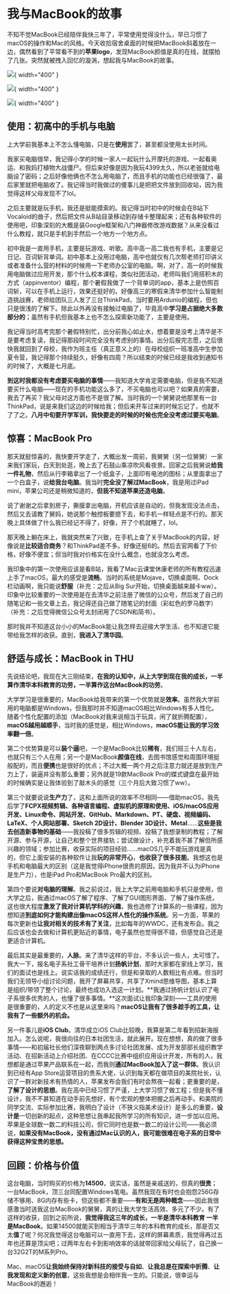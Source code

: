 # 我与MacBook的故事

不知不觉MacBook已经陪伴我快三年了，平常使用觉得没什么，早已习惯了macOS的操作和Mac的风格。今天收拾宿舍桌面的时候把MacBook斜着放在一边，偶然看到了平常看不到的**苹果logo**，发现MacBook颜值是真的在线，就摆拍了几张。突然就被拽入回忆的漩涡，想起我与MacBook的故事。

![](./images-220715/top.jpeg){ width="400" }

![](./images-220715/side.jpeg){ width="400" }

![](./images-220715/open.jpeg){ width="400" }

## 使用：初高中的手机与电脑

上大学前我基本上不怎么懂电脑，只是在**使用**罢了，甚至都没使用太长时间。

我家买电脑很早，我记得小学的时候一家人一起玩什么开摩托的游戏、一起看奥运、和我妈打植物大战僵尸。但后来好像是因为我玩4399太久，所以老爸就给电脑设了密码；之后好像他俩也不怎么用电脑了，而且手机的功能也已经很强了，最后家里就把电脑收了。我记得当时我做过的傻事儿是把把文件放到回收站，因为我觉得这样父母发现不了lol。

之后主要就是玩手机，我还是挺能摸索的。我记得当时初中的时候会在B站下Vocaloid的曲子，然后把文件从B站目录移动到存储卡整理起来；还有各种软件的使用吧，印象深刻的大概是装Google框架和八门神器修改游戏数据？从来没看过什么教程，就只是手机到手然后一个地方一个地方点。

初中我是一直用手机，主要是玩游戏、听歌。高中高一高二我也有手机，主要是记日记、百词斩背单词。初中基本上没用过电脑，高中也就仅有几次帮老师打印讲义或者准备什么营的材料的时候用一下老师办公室的电脑。啊，对了，高一的时候我用电脑做过应用开发，那个什么校本课程，类似社团活动，老师叫我们用搭积木的方式（appinventor）编程，那个暑假我做了一个背单词的app，基本上是仿照百词斩，可以在手机上运行，效果还挺好的。好像高三的寒假来清华参加什么智能制造挑战赛，老师给团队三人发了三台ThinkPad，当时要用Ardunio的编程，但也只是很浅的了解下。除此以外再没有接触过电脑了，毕竟高中**学习是占据绝大多数部分的**；虽然有手机但我基本上也不怎么探索新功能了，主要是使用。

我记得当时高考完那个暑假特别忙，出分前我心如止水，想着要是没考上清华是不是要考虑复读，我记得那段时间完全没有考虑别的事情。出分后报完志愿，之后很快我就回到了母校，我作为班主任（真正意义上的）在母校组织一班准高中生参加夏令营，我记得那个持续挺久，好像有四周？所以结束的时候已经是我收到通知书的时候了，大概是七月底。

**到这时我都没有考虑要买电脑的事情**——我知道大学肯定需要电脑，但是我不知道要买什么电脑——现在的手机功能这么多了，不买电脑也可以吧？如果真的需要，我去了再买？我父母对这方面也不是很了解。当时我的一个舅舅说他那里有一台ThinkPad，说是来我们这边的时候给我；但后来开车过来的时候忘记了，也就不了了之。**八月中旬要开学军训，我快要走的时候的时候也完全没考虑过要买电脑**。

## 惊喜：MacBook Pro

那天就挺惊喜的，我快要开学走了，大概出发一周前，我舅舅（另一位舅舅）一家来我们家玩，白天到处逛，晚上去了石鼓山乘凉吹风看夜景。回家之后我舅说**给我一件礼物**，然后从行李箱拿出了一个纸盒子，上面印有电池的图标；从里面拿出了一个白盒子，说**给我台电脑**。我当时**完全没了解过MacBook**，我是用过iPad mini，苹果公司还是稍微知道的，**但我不知道苹果还造电脑**。

说了谢谢之后拿到房子，撕膜拿出电脑，开机应该是自动的，但我发现没法点击，然后又去请教了舅妈，她说那个触控板要摁下去，和手机一样轻点是不行的。那天晚上具体做了什么我已经记不得了，好像，开了个机就睡了，lol。

那天晚上躺在床上，我就突然来了兴致，在手机上查了关于MacBook的内容，好像说是**比较适合商务**？和ThinkPad差不多。好像还挺6的。然后去官网看了下价格，好像不便宜；但当时我对价格实在没什么概念，也就没怎么考虑。

我印象中的第一次使用应该是看B站，我看了Mac云课堂休康老师的所有教程迅速上手了macOS，最大的感受是**流畅**。当时的系统是Mojave，切换桌面啊、Dock栏动画啊，我只能说**舒服**（补充：之后从Big Sur开始，切换桌面越来越卡ww）。印象中比较重要的一次使用是在去清华之前注册了微信的公众号，然后发了自己的随笔记和一些文章上去，我记得还自己做了随笔记的封面（彩虹色的罗马数字）（补充：之后觉得微信公众号太封闭用了CSDN和简书）。

那时我并不知道这台小小的MacBook能让我怎样去迎接大学生活、也不知道它能带给我怎样的收获。直到，**我进入了清华园**。

## 舒适与成长：MacBook in THU

先说结论吧，我现在大三刚结束，**在我的认知中，从上大学到现在我的成长，一半算作清华本科教育的功劳，一半算作这台MacBook的功劳**。

大学学习是很重要的，MacBook给我带来的第一个优势就是**效率**。虽然我大学前用的电脑都是Windows，但我那时并不知道macOS相比Windows有多人性化。随着个性化配置的添加（MacBook对我来说相当于玩具，闲了就折腾配置），**macOS越用越顺手**，当时我的感觉是，相比Windows，**macOS能让我的学习效率翻一倍**。

第二个优势算是可以**装个逼**吧，一个是MacBook比较**稀有**，我们班三十人左右，也就只有三个人在用；另一个是MacBook**颜值在线**，去图书馆感觉和周围环境挺般配的，而且**便携**也是很好的优点；不过大概一两个月之后注意力就还是放到生产力上了，装逼并没有那么重要；另外就是19款MacBook Pro的蝶式键盘在最开始的时候确实是让我体验到了敲木头的感觉（三个月后大致习惯了ww）。

第三个就要说说**生产力**了，这和上面所说的效率不尽相同——借助macOS，我先后学了**FCPX视频剪辑、各种语言编程、虚拟机的原理和使用、iOS/macOS应用开发、Linux命令、网站开发、GitHub、Markdown、PT、硬盘、视频编码、LaTeX、个人网站部署、Sketch 2D设计、Blender 3D设计、Metal**……**这些是我去创造新事物的基础**——我投稿了很多剪辑的视频、投稿了我想录制的教程；了解开源、参与开源，让自己和整个世界接轨；尝试做设计，补充着我不甚了解但所感兴趣的领域；参加比赛，收获实际的项目经验……macOS几乎不能玩游戏是真的，但它上面安装的各种软件让我**玩的非常开心**，**也收获了很多技能**。我想这也是手机和电脑最大的区别（这是我觉得iPhone很贵的原因，因为我并不认为iPhone是生产力），也是iPad Pro和MacBook Pro最大的区别。

第四个要说**对电脑的理解**。我之前说过，我上大学之前用电脑和手机只是使用，但大学之后，我通过macOS了解了程序、了解了GUI图形界面、了解了操作系统，这也很大程度**激发了我对计算机学科的兴趣**，我也选修了计算系的一些课程，因为想知道**到底如何才能构建出像macOS这样人性化的操作系统**。另一方面，苹果的每次更新也**让我对相关的技术有了关注**，比如每年的WWDC，还有发布会。我之后应该也会去做和计算机更贴近的事情，电子虽然也觉得很不错，但感觉自己还是更适合计算机。

最后其实是最重要的，**人脉**。来了清华这样的平台，不多认识一些人，太可惜了。我大一下，报名电子系社工骨干培养计划**扬帆计划**，那时大家都在家线上学习，我们的面试也是线上。说实话我的成绩还行，但是和录取的人数相比有点难。但当时我们无领导小组讨论问题，我开了屏幕共享，共享了Xmind思维导图，基本上算是组织/带领了整个讨论，最终也成功入选这一计划。**我通过扬帆计划认识了电子系很多优秀的人，也懂了很多事情。**这次面试让我印象深刻——工具的使用是很重要的，人的定义不也是从这里来吗？**macOS让我有了很多趁手的工具，让我有了一些额外的机会。**

另一件事儿是**iOS Club**。清华成立iOS Club比较晚，我算是第二年看到招新海报加入。怎么说呢，我很向往的日本社团生活，就此展开。现在想想，真的做了很多事情——和初届社长他们深夜聊到两点多讨论社团发展、成为开发部部长组织教学活动、在招新活动上介绍社团、在CCCC比赛中组织应用设计开发，所有的人，我想都是通过苹果产品联系在一起，而我则**通过MacBook加入了这一群体**。我认识到已经有App Store运营项目的贵系大佬，认识到每天都在做项目的美院社长，认识了一群对新技术有热情的人，苹果发布会我们有时会熬夜一起看；更重要的是，**了解了设计的思想**。我在高中已经习惯了严谨，上大学习惯了做工程；但是我不懂设计，我不不甚知道在动手前先想好，有个宏观的整体把握之后再动手。和美院的同学交流、实际参加比赛，我明白了设计（不狭义指美术设计）是多么的重要，**设计是**一切创新的起点，这种思想让我串起我所学习的所有知识，进一步加以应用。苹果是全球数一数二的科技公司，但它同时也是数一数二的设计公司——我必须说，**如果没有MacBook，没有通过Mac认识的人，我可能很难在电子系的日常中获得这种宝贵的思想。**

## 回顾：价格与价值

这台电脑，当时购买的价格为**14500**，说实话，虽然是亲戚送的，但真的**很贵**；一台MacBook，顶三台同配置Windows笔电。虽然我现在有时也会抱怨256G存储不够用、8G内存有些卡，但这些都不重要——**有和无是两种概念**——因此我很感激当时送我这台MacBook的舅舅，真的让我大学生活高效、多元了不少。有了这样的收获，回到之前所说，**我觉得我这三年的成长，一半是清华本科教育 一半是MacBook**。如果14500就能买到相当于清华三年的本科教育的成长，那是否又太**值**了呢？何况我觉得这台电脑可以一直用下去，这样的屏幕素质，我觉得再过五年也还算是顶尖吧；过两年左右卡到影响效率的话就带回家给父母玩了，自己换一台32G2T的M系列Pro。

Mac、macOS**让我始终保持对新科技的接受与自如**、**让我总是在探索中折腾**、**让我发现和定义新的创意**，这些我想是会相伴我一生的。只能说，很幸运与MacBook的邂逅！

